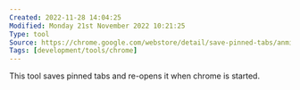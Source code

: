 ```yaml
---
Created: 2022-11-28 14:04:25
Modified: Monday 21st November 2022 10:21:25
Type: tool
Source: https://chrome.google.com/webstore/detail/save-pinned-tabs/anmidgajdonkgmmilbccfefkfieajakd
Tags: [development/tools/chrome]
---
```


This tool saves pinned tabs and re-opens it when chrome is started.